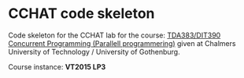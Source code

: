 # CCHAT code skeleton

Code skeleton for the CCHAT lab
for the course: [TDA383/DIT390 Concurrent Programming (Parallell programmering)](http://www.cse.chalmers.se/edu/year/2014/course/TDA383_LP3/)
given at Chalmers University of Technology / University of Gothenburg.

Course instance: **VT2015 LP3**
